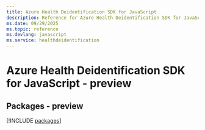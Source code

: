 ```yaml
---
title: Azure Health Deidentification SDK for JavaScript
description: Reference for Azure Health Deidentification SDK for JavaScript
ms.date: 09/29/2025
ms.topic: reference
ms.devlang: javascript
ms.service: healthdeidentification
---
```

# Azure Health Deidentification SDK for JavaScript - preview
## Packages - preview
[!INCLUDE [packages](health-deidentification-index.md)]